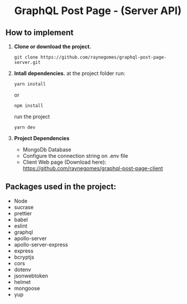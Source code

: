 <h1 align="center">
  GraphQL Post Page - (Server API)
</h1>

## How to implement

1.  **Clone or download the project.**

    ```shell
    git clone https://github.com/raynegomes/graphql-post-page-server.git
    ```

1.  **Intall dependencies.**
    at the project folder run:

    ```shell
    yarn install
    ```

    or

    ```shell
    npm install
    ```

    run the project

    ```shell
    yarn dev
    ```

1.  **Project Dependencies**

    - MongoDb Database
    - Configure the connection string on .env file
    - Client Web page (Download here): https://github.com/raynegomes/graphql-post-page-client

## Packages used in the project:

- Node
- sucrase
- prettier
- babel
- eslint
- graphql
- apollo-server
- apollo-server-express
- express
- bcryptjs
- cors
- dotenv
- jsonwebtoken
- helmet
- mongoose
- yup
